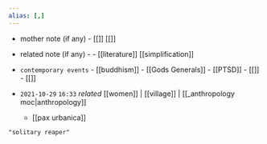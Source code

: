 ```yaml
---
alias: [,]
---
```

- mother note (if any)		- [[]] [[]]
- related note (if any) -		- [[literature]] [[simplification]]
- `contemporary events`	- [[buddhism]]	- [[Gods Generals]]	- [[PTSD]]	- [[]]	- [[]]

- `2021-10-29`  `16:33` _related_ [[women]] | [[village]] | [[_anthropology moc|anthropology]]
	- [[pax urbanica]]

```query
"solitary reaper"
```

